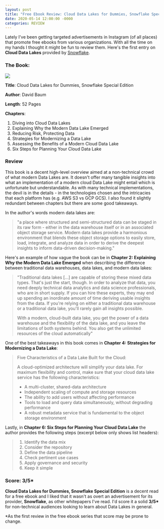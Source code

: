 ```yaml
---
layout: post
title: "Free Ebook Review: Cloud Data Lakes for Dummies, Snowflake Special Edition"
date: 2020-05-14 12:00:00 -0000
categories: REVIEW
---
```


Lately I've been getting targeted advertisements in Instagram (of all places) that promote free ebooks from various organizations. With all the time on my hands I thought it might be fun to review them. Here's the first entry on **Cloud Data Lakes** provided by [Snowflake](https://www.snowflake.com).

### The Book:

<img src="{{site.url}}/assets/ebook_covers/Cloud_Data_Lakes_For_Dummies_Cover.png" style="display: block; margin: auto;"/>

**Title**: Cloud Data Lakes for Dummies, Snowflake Special Edition

**Author**: David Baum 

**Length**: 52 Pages

**Chapters**: 

1. Diving into Cloud Data Lakes
2. Explaining Why the Modern Data Lake Emerged
3. Reducing Risk, Protecting Data
4. Strategies for Modernizing a Data Lake
5. Assessing the Benefits of a Modern Cloud Data Lake
6. Six Steps for Planning Your Cloud Data Lake

### Review

This book is a decent high-level overview aimed at a non-technical crowd of what modern Data Lakes are. It doesn't offer many tangible insights into what an implementation of a modern cloud Data Lake might entail which is unfortunate but understandable. As with many technical implementations, the devil is in the details - in the technologies chosen and the intricacies that each platform has (e.g. AWS S3 vs GCP GCS). I also found it slightly redundant between chapters but there are some good takeaways. 


In the author's words modern data lakes are:
>"a place where structured and semi-structured data can be staged in its raw form - either in the data warehouse itself or in an associated object storage service. Modern data lakes provide a harmonious environment that blends these object storage options to easily store, load, integrate, and analyze data in order to derive the deepest insights to inform data-driven decision-making."

Here's an example of how vague the book can be in **Chapter 2:  Explaining Why the Modern Data Lake Emerged** when describing the difference between traditional data warehouses, data lakes, and modern data lakes: 
>"Traditional data lakes [...] are capable of storing these mixed data types. That's just the start, though. In order to analyze that data, you need deeply technical data analytics and data science professionals, who are in short supply. If you can hire these experts, they may end up spending an inordinate amount of time deriving usable insights from the data. If you're relying on either a traditional data warehouse or a traditional data lake, you'll rarely gain all insights possible. 
>
>With a modern, cloud-built data lake, you get the power of a data warehouse and the flexibility of the data lake, and you leave the limitations of both systems behind. You also get the unlimited resources of the cloud automatically"

One of the best takeaways in this book comes in **Chapter 4: Strategies for Modernizing a Data Lake**:

> Five Characteristics of a Data Lake Built for the Cloud:
>
> A cloud-optimized architecture will simplify your data lake. For maximum flexibility and control, make sure that your cloud data lake service has the following characteristics: 
> * A multi-cluster, shared-data architecture
> * Independent scaling of compute and storage resources
> * The ability to add users without affecting performance
> * Tools to load and query data simultaneously, without degrading performance
> * A robust metadata service that is fundamental to the object storage environment

Lastly, in **Chapter 6: Six Steps for Planning Your Cloud Data Lake** the author provides the following steps (excerpt below only shows list headers):

> 1. Identify the data mix
> 2. Consider the repository
> 3. Define the data pipeline
> 4. Check pertinent use cases
> 5. Apply governance and security
> 6. Keep it simple 

### Score: 3/5\*
**Cloud Data Lakes for Dummies, Snowflake Special Edition** is a decent read for a free ebook and I liked that it wasn't as overt an advertisement for its provider, **Snowflake**,  as other whitepapers I've read. I'd score it a solid **3/5\*** for non-technical audiences looking to learn about Data Lakes in general. 

*As the first review in the free ebook series that score may be prone to change.  
